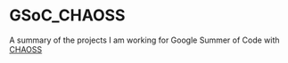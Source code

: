 # GSoC_CHAOSS
A summary of the projects I am working for Google Summer of Code with [CHAOSS](https://chaoss.community/)
